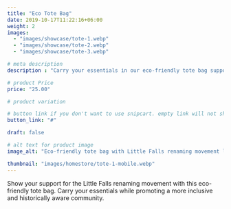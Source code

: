 ```yaml
---
title: "Eco Tote Bag"
date: 2019-10-17T11:22:16+06:00
weight: 2
images: 
  - "images/showcase/tote-1.webp"
  - "images/showcase/tote-2.webp"
  - "images/showcase/tote-3.webp"

# meta description
description : "Carry your essentials in our eco-friendly tote bag supporting the Little Falls renaming movement"

# product Price
price: "25.00"

# product variation

# button link if you don't want to use snipcart. empty link will not show button
button_link: "#"

draft: false

# alt text for product image
image_alt: "Eco-friendly tote bag with Little Falls renaming movement logo"

thumbnail: "images/homestore/tote-1-mobile.webp"
---
```


Show your support for the Little Falls renaming movement with this eco-friendly tote bag. Carry your essentials while promoting a more inclusive and historically aware community.